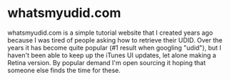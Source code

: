 # whatsmyudid.com

whatsmyudid.com is a simple tutorial website that I created years ago because I was tired of people asking how to retrieve their UDID. Over the years it has become quite popular (#1 result when googling "udid"), but I haven't been able to keep up the iTunes UI updates, let alone making a Retina version. By popular demand I'm open sourcing it hoping that someone else finds the time for these.
